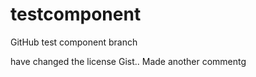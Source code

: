 # testcomponent
GitHub test component
branch


have changed the license Gist..
Made another commentg
